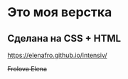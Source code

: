 # Это моя верстка

## Сделана на CSS + HTML

https://elenafro.github.io/intensiv/

~~Frolova Elena~~
